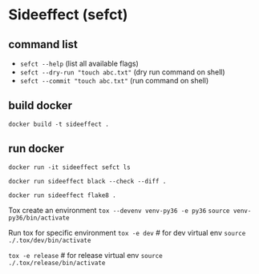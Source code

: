 Sideeffect (sefct)
===
command list
---
- `sefct --help` (list all available flags)
- `sefct --dry-run "touch abc.txt"` (dry run command on shell)
- `sefct --commit "touch abc.txt"` (run command on shell)

build docker
---
`docker build -t sideeffect .`
 
run docker
--- 
`docker run -it sideeffect sefct ls`

`docker run sideeffect black --check --diff .`

`docker run sideeffect flake8 .`

Tox create an environment
`tox --devenv venv-py36 -e py36`
`source venv-py36/bin/activate`

Run tox for specific environment
`tox -e dev` # for dev virtual env
`source ./.tox/dev/bin/activate`

`tox -e release` # for release virtual env
`source ./.tox/release/bin/activate`
